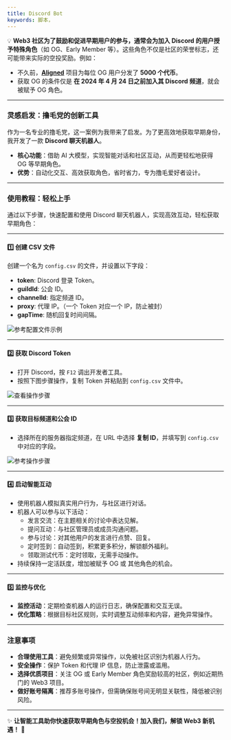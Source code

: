 ```yaml
---
title: Discord Bot
keywords: 脚本，
---
```

💡 **Web3 社区为了鼓励和促进早期用户的参与，通常会为加入 Discord 的用户授予特殊角色**（如 OG、Early Member 等）。这些角色不仅是社区的荣誉标志，还可能带来实际的空投奖励。例如：

- 不久前，**[Aligned](https://x.com/alignedlayer)** 项目为每位 OG 用户分发了 **5000 个代币**。
- 获取 OG 的条件仅是 **在 2024 年 4 月 24 日之前加入其 Discord 频道**，就会被赋予 OG 角色。

---

### **灵感启发：撸毛党的创新工具**

作为一名专业的撸毛党，这一案例为我带来了启发。为了更高效地获取早期身份，我开发了一款 **Discord 聊天机器人**。

- **核心功能**：借助 AI 大模型，实现智能对话和社区互动，从而更轻松地获得 OG 等早期角色。
- **优势**：自动化交互、高效获取角色，省时省力，专为撸毛爱好者设计。

---
### **使用教程：轻松上手**

通过以下步骤，快速配置和使用 Discord 聊天机器人，实现高效互动，轻松获取早期角色：

---

#### **1️⃣ 创建 CSV 文件**

创建一个名为 `config.csv` 的文件，并设置以下字段：

- **token**: Discord 登录 Token。
- **guildId**: 公会 ID。
- **channelId**: 指定频道 ID。
- **proxy**: 代理 IP。（一个 Token 对应一个 IP，防止被封）
- **gapTime**: 随机回复时间间隔。

![参考配置文件示例](https://static.learn.css.show/discord_csv.jpg)

---

#### **2️⃣ 获取 Discord Token**

- 打开 Discord，按 `F12` 调出开发者工具。
- 按照下图步骤操作，复制 Token 并粘贴到 `config.csv` 文件中。 

![查看操作步骤](https://static.learn.css.show/discord_token.jpg)

---

#### **3️⃣ 获取目标频道和公会 ID**

- 选择所在的服务器指定频道，在 URL 中选择 **复制 ID**，并填写到 `config.csv` 中对应的字段。 

![参考操作步骤](https://static.learn.css.show/discord-id.jpg)

---

#### **4️⃣ 启动智能互动**

- 使用机器人模拟真实用户行为，与社区进行对话。
- 机器人可以参与以下活动：
    - 发言交流：在主题相关的讨论中表达见解。
    - 提问互动：与社区管理员或成员沟通问题。
    - 参与讨论：对其他用户的发言进行点赞、回复。
    - 定时签到：自动签到，积累更多积分，解锁额外福利。
    - 领取测试代币：定时领取，无需手动操作。
- 持续保持一定活跃度，增加被赋予 OG 或 其他角色的机会。

---

#### **5️⃣ 监控与优化**

- **监控活动**：定期检查机器人的运行日志，确保配置和交互无误。
- **优化策略**：根据目标社区规则，实时调整互动频率和内容，避免异常操作。

---
### **注意事项**

- **合理使用工具**：避免频繁或异常操作，以免被社区识别为机器人行为。
- **安全操作**：保护 Token 和代理 IP 信息，防止泄露或滥用。
- **选择优质项目**：关注 OG 或 Early Member 角色奖励较高的社区，例如近期热门的 Web3 项目。
- **做好账号隔离**：推荐多账号操作，但需确保账号间无明显关联性，降低被识别风险。

---

✨ **让智能工具助你快速获取早期角色与空投机会！加入我们，解锁 Web3 新机遇！** 🚀
